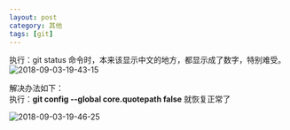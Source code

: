 ```yaml
---
layout: post
category: 其他
tags: [git]
---
```


执行：git status 命令时，本来该显示中文的地方，都显示成了数字，特别难受。 
![2018-09-03-19-43-15](http://ozsqtghjh.bkt.clouddn.com/2018-09-03-19-43-15.png) 

解决办法如下：  
执行：**git config \-\-global core.quotepath false** 就恢复正常了

![2018-09-03-19-46-25](http://ozsqtghjh.bkt.clouddn.com/2018-09-03-19-46-25.png)